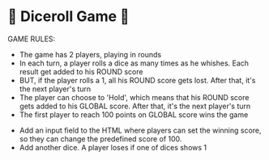 # 🎲 Diceroll Game 🎲

GAME RULES:

- The game has 2 players, playing in rounds
- In each turn, a player rolls a dice as many times as he whishes. Each result get added to his ROUND score
- BUT, if the player rolls a 1, all his ROUND score gets lost. After that, it's the next player's turn
- The player can choose to 'Hold', which means that his ROUND score gets added to his GLOBAL score. After that, it's the next player's turn
- The first player to reach 100 points on GLOBAL score wins the game

+ Add an input field to the HTML where players can set the winning score, so they can change the predefined score of 100.
+ Add another dice. A player loses if one of dices shows 1

